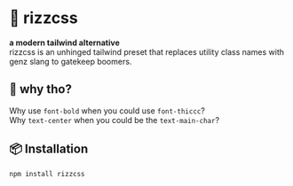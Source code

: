 # 💅 rizzcss

**a modern tailwind alternative**  
rizzcss is an unhinged tailwind preset that replaces utility class names with genz slang to gatekeep boomers.

## 🧠 why tho?

Why use `font-bold` when you could use `font-thiccc`?  
Why `text-center` when you could be the `text-main-char`?

## 📦 Installation

```bash
npm install rizzcss
```
